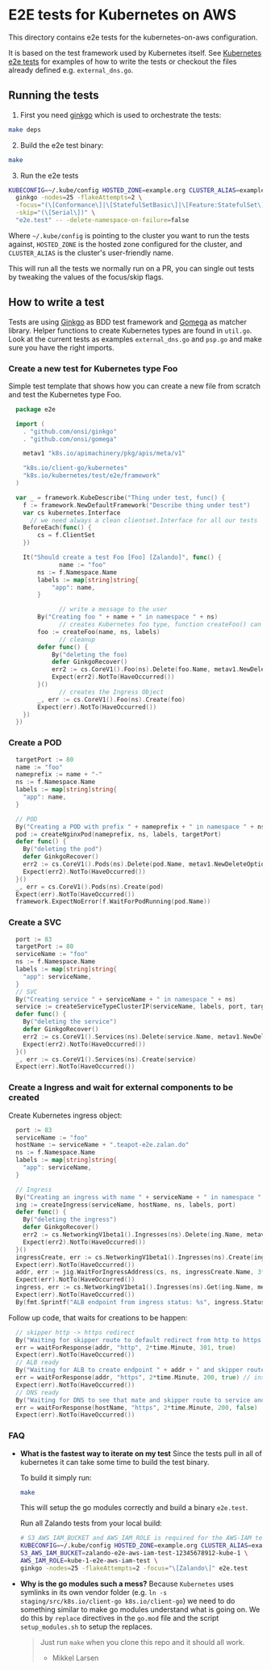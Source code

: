 # E2E tests for Kubernetes on AWS

This directory contains e2e tests for the kubernetes-on-aws configuration.

It is based on the test framework used by Kubernetes itself. See [Kubernetes
e2e tests](https://github.com/kubernetes/kubernetes/tree/master/test/e2e) for
examples of how to write the tests or checkout the files already defined e.g.
`external_dns.go`.

## Running the tests

1. First you need [ginkgo] which is used to orchestrate the tests:

  ```bash
  make deps
  ```

2. Build the e2e test binary:

  ```bash
  make
  ```

3. Run the e2e tests

  ```bash
  KUBECONFIG=~/.kube/config HOSTED_ZONE=example.org CLUSTER_ALIAS=example \
    ginkgo -nodes=25 -flakeAttempts=2 \
    -focus="(\[Conformance\]|\[StatefulSetBasic\]|\[Feature:StatefulSet\]\s\[Slow\].*mysql|\[Zalando\])" \
    -skip="(\[Serial\])" \
    "e2e.test" -- -delete-namespace-on-failure=false
  ```

  Where `~/.kube/config` is pointing to the cluster you want to run the tests
  against, `HOSTED_ZONE` is the hosted zone configured for the cluster, and
  `CLUSTER_ALIAS` is the cluster's user-friendly name.

  This will run all the tests we normally run on a PR, you can single out tests
  by tweaking the values of the focus/skip flags.

## How to write a test

Tests are using [Ginkgo](https://github.com/onsi/ginkgo) as BDD test framework and
[Gomega](https://godoc.org/github.com/onsi/gomega) as matcher library.
Helper functions to create Kubernetes types are found in `util.go`.
Look at the current tests as examples `external_dns.go` and `psp.go` and make sure you have the right imports.

### Create a new test for Kubernetes type Foo

Simple test template that shows how you can create a new file from
scratch and test the Kubernetes type Foo.

```go
  package e2e

  import (
  	. "github.com/onsi/ginkgo"
  	. "github.com/onsi/gomega"

  	metav1 "k8s.io/apimachinery/pkg/apis/meta/v1"

  	"k8s.io/client-go/kubernetes"
  	"k8s.io/kubernetes/test/e2e/framework"
  )

  var _ = framework.KubeDescribe("Thing under test, func() {
  	f := framework.NewDefaultFramework("Describe thing under test")
  	var cs kubernetes.Interface
      // we need always a clean clientset.Interface for all our tests
  	BeforeEach(func() {
  		cs = f.ClientSet
  	})

  	It("Should create a test Foo [Foo] [Zalando]", func() {
              name := "foo"
  		ns := f.Namespace.Name
  		labels := map[string]string{
  			"app": name,
  		}

              // write a message to the user
  		By("Creating foo " + name + " in namespace " + ns)
              // creates Kubernetes foo type, function createFoo() can be found in util.go
  		foo := createFoo(name, ns, labels)
              // cleanup
  		defer func() {
  			By("deleting the foo)
  			defer GinkgoRecover()
  			err2 := cs.CoreV1().Foo(ns).Delete(foo.Name, metav1.NewDeleteOptions(0))
  			Expect(err2).NotTo(HaveOccurred())
  		}()
              // creates the Ingress Object
  		_, err := cs.CoreV1().Foo(ns).Create(foo)
  		Expect(err).NotTo(HaveOccurred())
  	})
  })
```


### Create a POD

```go
  targetPort := 80
  name := "foo"
  nameprefix := name + "-"
  ns := f.Namespace.Name
  labels := map[string]string{
  	"app": name,
  }

  // POD
  By("Creating a POD with prefix " + nameprefix + " in namespace " + ns)
  pod := createNginxPod(nameprefix, ns, labels, targetPort)
  defer func() {
  	By("deleting the pod")
  	defer GinkgoRecover()
  	err2 := cs.CoreV1().Pods(ns).Delete(pod.Name, metav1.NewDeleteOptions(0))
  	Expect(err2).NotTo(HaveOccurred())
  }()
  _, err = cs.CoreV1().Pods(ns).Create(pod)
  Expect(err).NotTo(HaveOccurred())
  framework.ExpectNoError(f.WaitForPodRunning(pod.Name))
```

### Create a SVC

```go
  port := 83
  targetPort := 80
  serviceName := "foo"
  ns := f.Namespace.Name
  labels := map[string]string{
  	"app": serviceName,
  }
  // SVC
  By("Creating service " + serviceName + " in namespace " + ns)
  service := createServiceTypeClusterIP(serviceName, labels, port, targetPort)
  defer func() {
  	By("deleting the service")
  	defer GinkgoRecover()
  	err2 := cs.CoreV1().Services(ns).Delete(service.Name, metav1.NewDeleteOptions(0))
  	Expect(err2).NotTo(HaveOccurred())
  }()
  _, err := cs.CoreV1().Services(ns).Create(service)
  Expect(err).NotTo(HaveOccurred())
```

### Create a Ingress and wait for external components to be created

Create Kubernetes ingress object:

```go
  port := 83
  serviceName := "foo"
  hostName := serviceName + ".teapot-e2e.zalan.do"
  ns := f.Namespace.Name
  labels := map[string]string{
  	"app": serviceName,
  }

  // Ingress
  By("Creating an ingress with name " + serviceName + " in namespace " + ns + " with hostname " + hostName)
  ing := createIngress(serviceName, hostName, ns, labels, port)
  defer func() {
  	By("deleting the ingress")
  	defer GinkgoRecover()
  	err2 := cs.NetworkingV1beta1().Ingresses(ns).Delete(ing.Name, metav1.NewDeleteOptions(0))
  	Expect(err2).NotTo(HaveOccurred())
  }()
  ingressCreate, err := cs.NetworkingV1beta1().Ingresses(ns).Create(ing)
  Expect(err).NotTo(HaveOccurred())
  addr, err := jig.WaitForIngressAddress(cs, ns, ingressCreate.Name, 3*time.Minute)
  Expect(err).NotTo(HaveOccurred())
  ingress, err := cs.NetworkingV1beta1().Ingresses(ns).Get(ing.Name, metav1.GetOptions{ResourceVersion: "0"})
  Expect(err).NotTo(HaveOccurred())
  By(fmt.Sprintf("ALB endpoint from ingress status: %s", ingress.Status.LoadBalancer.Ingress[0].Hostname))
```

Follow up code, that waits for creations to be happen:

```go
  // skipper http -> https redirect
  By("Waiting for skipper route to default redirect from http to https, to see that our ingress-controller and skipper works")
  err = waitForResponse(addr, "http", 2*time.Minute, 301, true)
  Expect(err).NotTo(HaveOccurred())
  // ALB ready
  By("Waiting for ALB to create endpoint " + addr + " and skipper route, to see that our ingress-controller and skipper works")
  err = waitForResponse(addr, "https", 2*time.Minute, 200, true) // insecure=true
  Expect(err).NotTo(HaveOccurred())
  // DNS ready
  By("Waiting for DNS to see that mate and skipper route to service and pod works")
  err = waitForResponse(hostName, "https", 2*time.Minute, 200, false)
  Expect(err).NotTo(HaveOccurred())
```

### FAQ

* **What is the fastest way to iterate on my test**
  Since the tests pull in all of kubernetes it can take some time to build the
  test binary.

  To build it simply run:

  ```bash
  make
  ```

  This will setup the go modules correctly and build a binary
  `e2e.test`.

  Run all Zalando tests from your local build:

  ```bash
  # S3_AWS_IAM_BUCKET and AWS_IAM_ROLE is required for the AWS-IAM tests.
  KUBECONFIG=~/.kube/config HOSTED_ZONE=example.org CLUSTER_ALIAS=example \
  S3_AWS_IAM_BUCKET=zalando-e2e-aws-iam-test-12345678912-kube-1 \
  AWS_IAM_ROLE=kube-1-e2e-aws-iam-test \
  ginkgo -nodes=25 -flakeAttempts=2 -focus="\[Zalando\]" e2e.test
  ```

* **Why is the go modules such a mess?**
  Because `Kubernetes` uses symlinks in its own vendor folder (e.g. `ln -s
  staging/src/k8s.io/client-go k8s.io/client-go`) we need to do something
  similar to make go modules understand what is going on.  We do this by
  `replace` directives in the `go.mod` file and the script `setup_modules.sh`
  to setup the replaces.

  > Just run `make` when you clone this repo and it should all work.
  >
  > - Mikkel Larsen

[ginkgo]: https://onsi.github.io/ginkgo/
